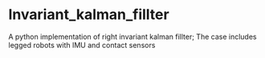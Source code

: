 # Invariant_kalman_fillter
A python implementation of right invariant kalman fillter; The case includes legged robots with IMU and contact sensors

